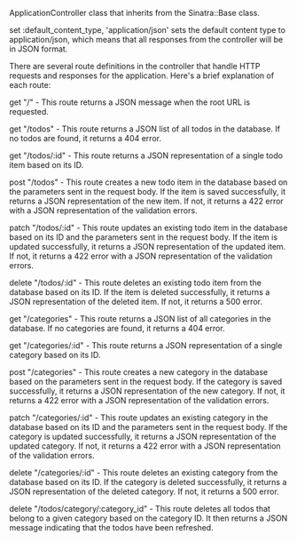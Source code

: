 ApplicationController class that inherits from the Sinatra::Base class.

set :default_content_type, 'application/json' sets the default content type to application/json, which means that all responses from the controller will be in JSON format.

There are several route definitions in the controller that handle HTTP requests and responses for the application. Here's a brief explanation of each route:

get "/" - This route returns a JSON message when the root URL is requested.

get "/todos" - This route returns a JSON list of all todos in the database. If no todos are found, it returns a 404 error.

get "/todos/:id" - This route returns a JSON representation of a single todo item based on its ID.

post "/todos" - This route creates a new todo item in the database based on the parameters sent in the request body. If the item is saved successfully, it returns a JSON representation of the new item. If not, it returns a 422 error with a JSON representation of the validation errors.

patch "/todos/:id" - This route updates an existing todo item in the database based on its ID and the parameters sent in the request body. If the item is updated successfully, it returns a JSON representation of the updated item. If not, it returns a 422 error with a JSON representation of the validation errors.

delete "/todos/:id" - This route deletes an existing todo item from the database based on its ID. If the item is deleted successfully, it returns a JSON representation of the deleted item. If not, it returns a 500 error.

get "/categories" - This route returns a JSON list of all categories in the database. If no categories are found, it returns a 404 error.

get "/categories/:id" - This route returns a JSON representation of a single category based on its ID.

post "/categories" - This route creates a new category in the database based on the parameters sent in the request body. If the category is saved successfully, it returns a JSON representation of the new category. If not, it returns a 422 error with a JSON representation of the validation errors.

patch "/categories/:id" - This route updates an existing category in the database based on its ID and the parameters sent in the request body. If the category is updated successfully, it returns a JSON representation of the updated category. If not, it returns a 422 error with a JSON representation of the validation errors.

delete "/categories/:id" - This route deletes an existing category from the database based on its ID. If the category is deleted successfully, it returns a JSON representation of the deleted category. If not, it returns a 500 error.

delete "/todos/category/:category_id" - This route deletes all todos that belong to a given category based on the category ID. It then returns a JSON message indicating that the todos have been refreshed.